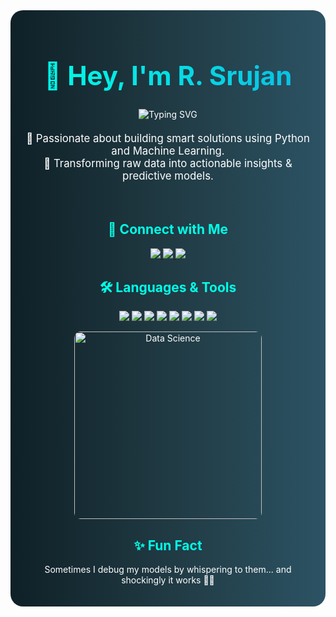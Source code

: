 <!-- 🌈 Colorful & Stylish GitHub Intro with GIFs -->
<div align="center" style="padding: 20px; border-radius: 20px; background: linear-gradient(to right, #0f2027, #203a43, #2c5364); color: white;">

  <h1 style="font-size: 3em; font-weight: bold; background: linear-gradient(to right, #00ffe7, #0abde3); -webkit-background-clip: text; color: transparent;">
    👋 Hey, I'm R. Srujan
  </h1>

  <img src="https://readme-typing-svg.herokuapp.com?font=Fira+Code&size=25&duration=3000&pause=1000&color=00FFD1&center=true&vCenter=true&width=550&lines=Machine+Learning+Enthusiast+⚙️;Data+Science+Explorer+📊;AI+Dreamer+🤖;Full+Time+Student%2C+Part+Time+Coder+💻" alt="Typing SVG" />


  <p style="font-size: 1.2em; margin-top: 20px;">
    🚀 Passionate about building smart solutions using Python and Machine Learning.<br>
    🌟 Transforming raw data into actionable insights & predictive models.
  </p>

  <br/>

  <!-- 🚀 Connect Section -->
  <h2 style="color: #00ffe7;">🔗 Connect with Me</h2>
  <p>
    <a href="https://github.com/rsrujan" target="_blank">
      <img src="https://img.shields.io/badge/GitHub-%2312100E.svg?style=for-the-badge&logo=github&logoColor=white"/>
    </a>
    <a href="https://linkedin.com/in/r-srujan-9a0330268" target="_blank">
      <img src="https://img.shields.io/badge/LinkedIn-%230077B5.svg?style=for-the-badge&logo=linkedin&logoColor=white"/>
    </a>
    <a href="mailto:rsrujan1234@gmail.com" target="_blank">
      <img src="https://img.shields.io/badge/Gmail-D14836?style=for-the-badge&logo=gmail&logoColor=white"/>
    </a>
  </p>

  <!-- 🛠️ Tech Stack -->
  <h2 style="color: #00ffe7;">🛠️ Languages & Tools</h2>
  <p>
    <img src="https://img.shields.io/badge/Python-3670A0?style=for-the-badge&logo=python&logoColor=white"/>
    <img src="https://img.shields.io/badge/Java-ED8B00?style=for-the-badge&logo=java&logoColor=white"/>
    <img src="https://img.shields.io/badge/HTML5-E34F26?style=for-the-badge&logo=html5&logoColor=white"/>
    <img src="https://img.shields.io/badge/CSS3-1572B6?style=for-the-badge&logo=css3&logoColor=white"/>
    <img src="https://img.shields.io/badge/MySQL-005C84?style=for-the-badge&logo=mysql&logoColor=white"/>
    <img src="https://img.shields.io/badge/TensorFlow-FF6F00?style=for-the-badge&logo=tensorflow&logoColor=white"/>
    <img src="https://img.shields.io/badge/Scikit--Learn-F7931E?style=for-the-badge&logo=scikit-learn&logoColor=white"/>
    <img src="https://img.shields.io/badge/Google%20Cloud-4285F4?style=for-the-badge&logo=google-cloud&logoColor=white"/>
  </p>

  <img src="https://media.giphy.com/media/qgQUggAC3Pfv687qPC/giphy.gif" width="300" style="border-radius: 10px;" alt="Data Science"/>

  <!-- ✨ Fun Fact -->
  <h2 style="color: #00ffe7;">✨ Fun Fact</h2>
  <p>Sometimes I debug my models by whispering to them... and shockingly it works 🤯😂</p>

</div>
